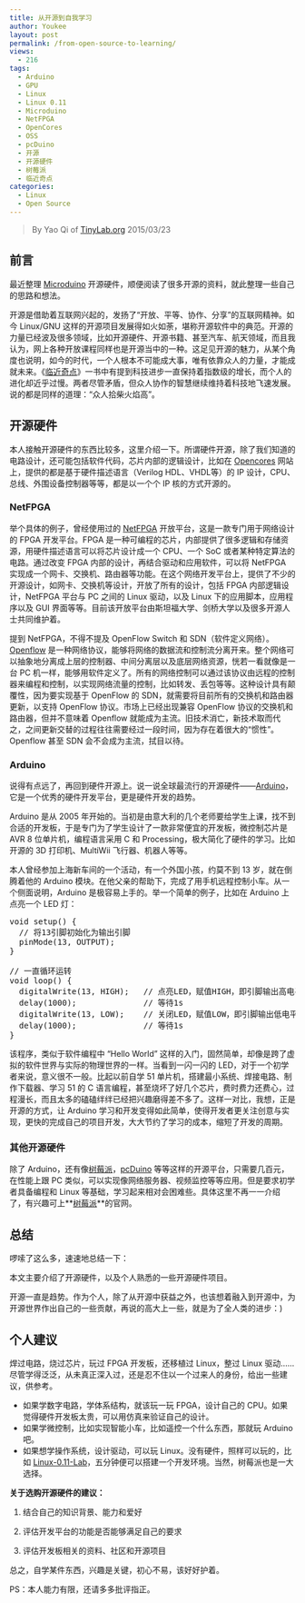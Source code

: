 ```yaml
---
title: 从开源到自我学习
author: Youkee
layout: post
permalink: /from-open-source-to-learning/
views:
  - 216
tags:
  - Arduino
  - GPU
  - Linux
  - Linux 0.11
  - Microduino
  - NetFPGA
  - OpenCores
  - OSS
  - pcDuino
  - 开源
  - 开源硬件
  - 树莓派
  - 临近奇点
categories:
  - Linux
  - Open Source
---
```


> By Yao Qi of [TinyLab.org][1]
> 2015/03/23


## 前言

最近整理 [Microduino][2] 开源硬件，顺便阅读了很多开源的资料，就此整理一些自己的思路和想法。

开源是借助着互联网兴起的，发扬了“开放、平等、协作、分享”的互联网精神。如今 Linux/GNU 这样的开源项目发展得如火如荼，堪称开源软件中的典范。开源的力量已经波及很多领域，比如开源硬件、开源书籍、甚至汽车、航天领域，而且我认为，网上各种开放课程同样也是开源当中的一种。这足见开源的魅力，从某个角度也说明，如今的时代，一个人根本不可能成大事，唯有依靠众人的力量，才能成就未来。《[临近奇点][3]》一书中有提到科技进步一直保持着指数级的增长，而个人的进化却近乎过慢。两者尽管矛盾，但众人协作的智慧继续维持着科技地飞速发展。说的都是同样的道理：“众人拾柴火焰高”。

## 开源硬件

本人接触开源硬件的东西比较多，这里介绍一下。所谓硬件开源，除了我们知道的电路设计，还可能包括软件代码，芯片内部的逻辑设计，比如在 [Opencores][4] 网站上，提供的都是基于硬件描述语言（Verilog HDL、VHDL等）的 IP 设计，CPU、总线、外围设备控制器等等，都是以一个个 IP 核的方式开源的。

### NetFPGA

举个具体的例子，曾经使用过的 [NetFPGA][5] 开放平台，这是一款专门用于网络设计的 FPGA 开发平台。FPGA 是一种可编程的芯片，内部提供了很多逻辑和存储资源，用硬件描述语言可以将芯片设计成一个 CPU、一个 SoC 或者某种特定算法的电路。通过改变 FPGA 内部的设计，再结合驱动和应用软件，可以将 NetFPGA 实现成一个网卡、交换机、路由器等功能。在这个网络开发平台上，提供了不少的开源设计，如网卡、交换机等设计，开放了所有的设计，包括 FPGA 内部逻辑设计，NetFPGA 平台与 PC 之间的 Linux 驱动，以及 Linux 下的应用脚本，应用程序以及 GUI 界面等等。目前该开放平台由斯坦福大学、剑桥大学以及很多开源人士共同维护着。

提到 NetFPGA，不得不提及 OpenFlow Switch 和 SDN（软件定义网络）。[Openflow][6] 是一种网络协议，能够将网络的数据流和控制流分离开来。整个网络可以抽象地分离成上层的控制器、中间分离层以及底层网络资源，恍若一看就像是一台 PC 机一样，能够用软件定义了。所有的网络控制可以通过该协议由远程的控制器来编程和控制，以实现网络流量的控制，比如转发、丢包等等。这种设计具有颠覆性，因为要实现基于 OpenFlow 的 SDN，就需要将目前所有的交换机和路由器更新，以支持 OpenFlow 协议。市场上已经出现兼容 OpenFlow 协议的交换机和路由器，但并不意味着 Openflow 就能成为主流。旧技术消亡，新技术取而代之，之间更新交替的过程往往需要经过一段时间，因为存在着很大的“惯性”。Openflow 甚至 SDN 会不会成为主流，拭目以待。

### Arduino

说得有点远了，再回到硬件开源上。说一说全球最流行的开源硬件——[Arduino][7]，它是一个优秀的硬件开发平台，更是硬件开发的趋势。

Arduino 是从 2005 年开始的。当初是由意大利的几个老师要给学生上课，找不到合适的开发板，于是专门为了学生设计了一款非常便宜的开发板，微控制芯片是 AVR 8 位单片机，编程语言采用 C 和 Processing，极大简化了硬件的学习。比如开源的 3D 打印机、MultiWii 飞行器、机器人等等。

本人曾经参加上海新车间的一个活动，有一个外国小孩，约莫不到 13 岁，就在倒腾着他的 Arduino 模块。在他父亲的帮助下，完成了用手机远程控制小车。从一个侧面说明，Arduino 是极容易上手的。举一个简单的例子，比如在 Arduino 上点亮一个 LED 灯：

<pre>void setup() {
  // 将13引脚初始化为输出引脚
  pinMode(13, OUTPUT);
}

// 一直循环运转
void loop() {
  digitalWrite(13, HIGH);   // 点亮LED，赋值HIGH，即引脚输出高电平
  delay(1000);              // 等待1s
  digitalWrite(13, LOW);    // 关闭LED，赋值LOW，即引脚输出低电平
  delay(1000);              // 等待1s
}
</pre>

该程序，类似于软件编程中 “Hello World” 这样的入门，固然简单，却像是跨了虚拟的软件世界与实际的物理世界的一样。当看到一闪一闪的 LED，对于一个初学者来说，意义很不一般。比起以前自学 51 单片机，搭建最小系统、焊接电路、制作下载器、学习 51 的 C 语言编程，甚至烧坏了好几个芯片，费时费力还费心，过程漫长，而且太多的磕磕绊绊已经把兴趣磨得差不多了。这样一对比，我想，正是开源的方式，让 Arduino 学习和开发变得如此简单，使得开发者更关注创意与实现，更快的完成自己的项目开发，大大节约了学习的成本，缩短了开发的周期。

### 其他开源硬件

除了 Arduino，还有像[树莓派][8]，[pcDuino][9] 等等这样的开源平台，只需要几百元，在性能上跟 PC 类似，可以实现像网络服务器、视频监控等等应用。但是要求初学者具备编程和 Linux 等基础，学习起来相对会困难些。具体这里不再一一介绍了，有兴趣可上**[树莓派][10]**的官网。

## 总结

啰嗦了这么多，速速地总结一下：

本文主要介绍了开源硬件，以及个人熟悉的一些开源硬件项目。

开源一直是趋势。作为个人，除了从开源中获益之外，也该想着融入到开源中，为开源世界作出自己的一些贡献，再说的高大上一些，就是为了全人类的进步：)

## 个人建议

焊过电路，烧过芯片，玩过 FPGA 开发板，还移植过 Linux，整过 Linux 驱动……尽管学得泛泛，从未真正深入过，还是忍不住以一个过来人的身份，给出一些建议，供参考。

  * 如果学数字电路，学体系结构，就该玩一玩 FPGA，设计自己的 CPU。如果觉得硬件开发板太贵，可以用仿真来验证自己的设计。
  * 如果学微控制，比如实现智能小车，比如遥控一个什么东西，那就玩 Arduino 吧。
  * 如果想学操作系统，设计驱动，可以玩 Linux。没有硬件，照样可以玩的，比如 [Linux-0.11-Lab][11]，五分钟便可以搭建一个开发环境。当然，树莓派也是一大选择。

**关于选购开源硬件的建议：**

  1. 结合自己的知识背景、能力和爱好

  2. 评估开发平台的功能是否能够满足自己的要求

  3. 评估开发板相关的资料、社区和开源项目

总之，自学某件东西，兴趣是关键，初心不易，该好好护着。

PS：本人能力有限，还请多多批评指正。





 [1]: http://tinylab.org
 [2]: http://www.microduino.cc "Microduino"
 [3]: http://book.douban.com/subject/6855803/
 [4]: http://opencores.com/ "OpenCores"
 [5]: http://netfpga.org/ "NetFPGA"
 [6]: https://www.opennetworking.org/
 [7]: http://arduino.cc
 [8]: http://www.raspberrypi.org
 [9]: http://www.pcduino.com
 [10]: http://www.raspberrypi.org/
 [11]: /linux-0-11-lab/
